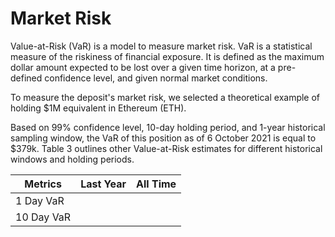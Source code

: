 # Market Risk

Value-at-Risk (VaR) is a model to measure market risk. VaR is a statistical measure of the riskiness of financial exposure. It is defined as the maximum dollar amount expected to be lost over a given time horizon, at a pre-defined confidence level, and given normal market conditions.&#x20;

To measure the deposit's market risk, we selected a theoretical example of holding $1M equivalent in Ethereum (ETH).&#x20;

Based on 99% confidence level, 10-day holding period, and 1-year historical sampling window, the VaR of this position as of 6 October 2021 is equal to $379k. Table 3 outlines other Value-at-Risk estimates for different historical windows and holding periods.

| Metrics    | Last Year | All Time |
| ---------- | --------- | -------- |
| 1 Day VaR  |           |          |
| 10 Day VaR |           |          |
